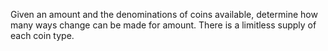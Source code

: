 Given an amount and the denominations of coins available, determine how many ways change can be made for amount. There is a limitless supply of each coin type.
